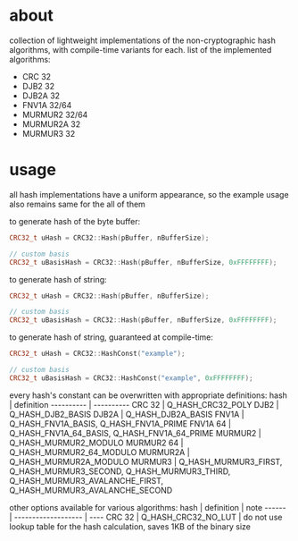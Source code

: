 # about
collection of lightweight implementations of the non-cryptographic hash algorithms, with compile-time variants for each.
list of the implemented algorithms:
- CRC 32
- DJB2 32
- DJB2A 32
- FNV1A 32/64
- MURMUR2 32/64
- MURMUR2A 32
- MURMUR3 32

# usage
all hash implementations have a uniform appearance, so the example usage also remains same for the all of them

to generate hash of the byte buffer:
```cpp
CRC32_t uHash = CRC32::Hash(pBuffer, nBufferSize);

// custom basis
CRC32_t uBasisHash = CRC32::Hash(pBuffer, nBufferSize, 0xFFFFFFFF);
```

to generate hash of string:
```cpp
CRC32_t uHash = CRC32::Hash(pBuffer, nBufferSize);

// custom basis
CRC32_t uBasisHash = CRC32::Hash(pBuffer, nBufferSize, 0xFFFFFFFF);
```

to generate hash of string, guaranteed at compile-time:
```cpp
CRC32_t uHash = CRC32::HashConst("example");

// custom basis
CRC32_t uBasisHash = CRC32::HashConst("example", 0xFFFFFFFF);
```

every hash's constant can be overwritten with appropriate definitions:
hash       | definition
---------- | ----------
CRC 32     | Q_HASH_CRC32_POLY
DJB2       | Q_HASH_DJB2_BASIS
DJB2A      | Q_HASH_DJB2A_BASIS
FNV1A      | Q_HASH_FNV1A_BASIS, Q_HASH_FNV1A_PRIME
FNV1A 64   | Q_HASH_FNV1A_64_BASIS, Q_HASH_FNV1A_64_PRIME
MURMUR2    | Q_HASH_MURMUR2_MODULO
MURMUR2 64 | Q_HASH_MURMUR2_64_MODULO
MURMUR2A   | Q_HASH_MURMUR2A_MODULO
MURMUR3    | Q_HASH_MURMUR3_FIRST, Q_HASH_MURMUR3_SECOND, Q_HASH_MURMUR3_THIRD, Q_HASH_MURMUR3_AVALANCHE_FIRST, Q_HASH_MURMUR3_AVALANCHE_SECOND

other options available for various algorithms:
hash   | definition          | note
------ | ------------------- | ----
CRC 32 | Q_HASH_CRC32_NO_LUT | do not use lookup table for the hash calculation, saves 1KB of the binary size